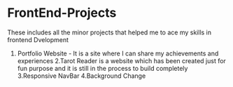 # FrontEnd-Projects
These includes all the minor projects that helped me to ace my skills in frontend Dvelopment

1. Portfolio Website - It is a site where I can share my achievements and experiences
2.Tarot Reader is a website which has been created just for fun purpose and it is still in the process to build completely
3.Responsive NavBar
4.Background Change
